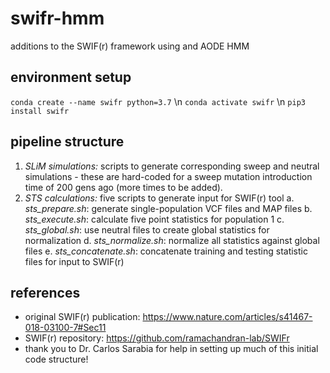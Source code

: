 # swifr-hmm
additions to the SWIF(r) framework using and AODE HMM

## environment setup 
`conda create --name swifr python=3.7` \n
`conda activate swifr` \n
`pip3 install swifr`

## pipeline structure 
1. _SLiM simulations:_ scripts to generate corresponding sweep and neutral simulations - these are hard-coded for a sweep mutation introduction time of 200 gens ago (more times to be added).
2. _STS calculations:_ five scripts to generate input for SWIF(r) tool
   a. *sts_prepare.sh*: generate single-population VCF files and MAP files
   b. *sts_execute.sh*: calculate five point statistics for population 1
   c. *sts_global.sh*: use neutral files to create global statistics for normalization
   d. *sts_normalize.sh*: normalize all statistics against global files
   e. *sts_concatenate.sh*: concatenate training and testing statistic files for input to SWIF(r) 

## references 
- original SWIF(r) publication: https://www.nature.com/articles/s41467-018-03100-7#Sec11
- SWIF(r) repository: https://github.com/ramachandran-lab/SWIFr
- thank you to Dr. Carlos Sarabia for help in setting up much of this initial code structure!
